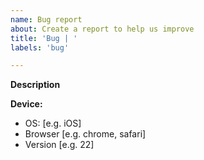 ```yaml
---
name: Bug report
about: Create a report to help us improve
title: 'Bug | '
labels: 'bug'

---
```


**Description**
<!--
A clear and concise description of what the bug is.
-->

<!--
**Screenshots**
If applicable, add screenshots to help explain your problem.
-->

**Device:**
 - OS: [e.g. iOS]
 - Browser [e.g. chrome, safari]
 - Version [e.g. 22]

